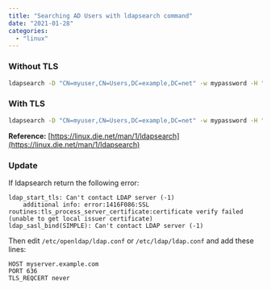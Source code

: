 ```yaml
---
title: "Searching AD Users with ldapsearch command"
date: "2021-01-28"
categories: 
  - "linux"
---
```


### Without TLS

```bash
ldapsearch -D "CN=myuser,CN=Users,DC=example,DC=net" -w mypassword -H "ldap://myserver.example.com:389" -b "OU=mycompany,CN=Users,DC=example,DC=net" -s sub "CN=myuser"
```

### With TLS

```bash
ldapsearch -D "CN=myuser,CN=Users,DC=example,DC=net" -w mypassword -H "ldaps://myserver.example.com:636" -b "OU=mycompany,CN=Users,DC=example,DC=net" -Z -s sub "CN=myuser"
```

**Reference:** [https://linux.die.net/man/1/ldapsearch](https://linux.die.net/man/1/ldapsearch)

### Update

If ldapsearch return the following error:

```
ldap_start_tls: Can't contact LDAP server (-1)
	additional info: error:1416F086:SSL routines:tls_process_server_certificate:certificate verify failed (unable to get local issuer certificate)
ldap_sasl_bind(SIMPLE): Can't contact LDAP server (-1)

```

Then edit `/etc/openldap/ldap.conf` or `/etc/ldap/ldap.conf` and add these lines:

```
HOST myserver.example.com
PORT 636
TLS_REQCERT never
```
